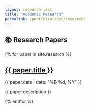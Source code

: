 ```yaml
---
layout: research-list
title: "Academic Research"
permalink: /portfolio-test/research/
---
```


## 📚 Research Papers

{% for paper in site.research %}
  <div class="research-card">
    <h2><a href="{{ paper.url | relative_url }}">{{ paper.title }}</a></h2>
    <p>{{ paper.date | date: "%B %d, %Y" }}</p>
    <p>{{ paper.description }}</p>
  </div>
{% endfor %}

